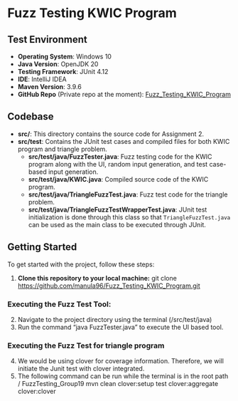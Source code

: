 # Fuzz Testing KWIC Program

## Test Environment
- **Operating System**: Windows 10
- **Java Version**: OpenJDK 20
- **Testing Framework**: JUnit 4.12
- **IDE**: IntelliJ IDEA
- **Maven Version**: 3.9.6
- **GitHub Repo** (Private repo at the moment): [Fuzz_Testing_KWIC_Program](https://github.com/manula96/Fuzz_Testing_KWIC_Program.git)

## Codebase

- **src/**: This directory contains the source code for Assignment 2.
- **src/test**: Contains the JUnit test cases and compiled files for both KWIC program and triangle problem.
    - **src/test/java/FuzzTester.java**: Fuzz testing code for the KWIC program along with the UI, random input generation, and test case-based input generation.
    - **src/test/java/KWIC.java**: Compiled source code of the KWIC program.
    - **src/test/java/TriangleFuzzTest.java**: Fuzz test code for the triangle problem.
    - **src/test/java/TriangleFuzzTestWrapperTest.java**: JUnit test initialization is done through this class so that `TriangleFuzzTest.java` can be used as the main class to be executed through JUnit.

## Getting Started

To get started with the project, follow these steps:

1. **Clone this repository to your local machine:**
   git clone https://github.com/manula96/Fuzz_Testing_KWIC_Program.git

### Executing the Fuzz Test Tool:
2.	Navigate to the project directory using the terminal (/src/test/java)
3.	Run the command “java FuzzTester.java” to execute the UI based tool.

### Executing the Fuzz Test for triangle program
4.	We would be using clover for coverage information. Therefore, we will initiate the Junit test with clover integrated.
5.	The following command can be run while the terminal is in the root path / FuzzTesting_Group19
      mvn clean clover:setup test clover:aggregate clover:clover
